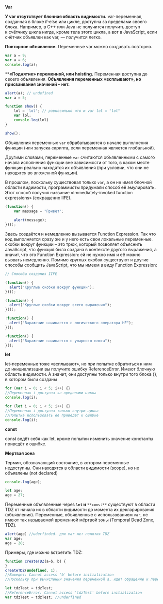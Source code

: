 **Var**

**У var отсутствует блочная область видимости.** var-переменная, созданная в блоке if‑else или цикле, доступна за пределами своего блока. Например, в C++ или Java не получится получить доступ к счётчику цикла нигде, кроме тела этого цикла, а вот в JavaScript, если счётчик объявлен как var, — получится легко.

**Повторное объявление.** Переменные var можно создавать повторно.

```js
var a = 9;
var a = 6;
console.log(a);
```

****«Поднятие» переменной, или hoisting.** Переменная доступна до своего объявления. **Объявления переменных «всплывают», но присваивания значений – нет.**

```js
alert(a); // undefined
var a = 5;
```

```js
function show() {
	lol = 'lol'; // равносильно что и var lol = "lol"
	var lol;
	console.log(lol)
}

show();
```

Объявления переменных `var` обрабатываются в начале выполнения функции (или запуска скрипта, если переменная является глобальной).

Другими словами, переменные `var` считаются объявленными с самого начала исполнения функции вне зависимости от того, в каком месте функции реально находятся их объявления (при условии, что они не находятся во вложенной функции).

В прошлом, поскольку существовал только `var`, а он не имел блочной области видимости, программисты придумали способ её эмулировать. Этот способ получил название «Immediately-invoked function expressions» (сокращенно IIFE).

```js
(function() {
	var message = "Привет";
	
	alert(message);
})();
```

Здесь создаётся и немедленно вызывается Function Expression. Так что код выполняется сразу же и у него есть свои локальные переменные. скобки вокруг функции – это трюк, который позволяет объяснить JavaScript, что функция была создана в контексте другого выражения, а значит, что это Function Expression: ей не нужно имя и её можно вызвать немедленно. Помимо круглых скобок существуют и другие способы сообщить JavaScript, что мы имеем в виду Function Expression:

```js
// Способы создания IIFE

(function() {
  alert("Круглые скобки вокруг функции");
})();

(function() {
  alert("Круглые скобки вокруг всего выражения");
}());

!function() {
  alert("Выражение начинается с логического оператора НЕ");
}();

+function() {
  alert("Выражение начинается с унарного плюса");
}();
```

**let**

let-переменные тоже «всплывают», но при попытке обратиться к ним до инициализации вы получите ошибку ReferenceError. 
Имеют блочную область видимости. А значит, они доступны только внутри того блока {}, в котором были созданы

```js
for (var i = 0; i < 5; i++) {}
//Переменная i доступна за пределами цикла
console.log(i);

for (let i = 0; i < 5; i++) {}
//Переменная i доступна только внутри цикла  
//Попытка использовать её приведёт к ошибке
console.log(i);
```

**const**

const ведёт себя как let, кроме попытки изменить значение константы приведёт к ошибке.

**Мертвая зона** 

Термин, обозначающий состояние, в котором переменные недоступны. Они находятся в области видимости (scope), но не объявлены (not declared)

```js
console.log(age);

let age;
age = 27;
```
Переменные объявленные через **`let` и** `**const**` существуют в области TDZ от начала их в области видимости до момента их декларирования (объявления). Переменные, объявленные с использованием `var`, не имеют так называемой временной мёртвой зоны (Temporal Dead Zone, TDZ).

```js
alert(age) //uderfinded. для var нет понятия TDZ
var age;
age = 28;
```

Примеры, где можно встретить TDZ:

```js
function createTDZ(a=b, b) {
}
createTDZ(undefined, 1);
//Выведет: Cannot access 'b' before initialization
//Поскольку при вычислении значения переменной a, идет обращение к переменной b, которая еще не пропарсена движком JS.

```

```js
let tdzTest = tdzTest;
//ReferenceError: Cannot access 'tdzTest' before initialization
var tdzTest = tdzTest; //underfined
```

